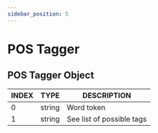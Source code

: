 ```yaml
---
sidebar_position: 5
---
```


# POS Tagger

## POS Tagger Object

| INDEX 	| TYPE   	| DESCRIPTION               	|
|-------	|--------	|---------------------------	|
| 0     	| string 	| Word token                	|
| 1     	| string 	| See list of possible tags 	|